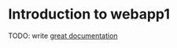 # Introduction to webapp1

TODO: write [great documentation](http://jacobian.org/writing/great-documentation/what-to-write/)

